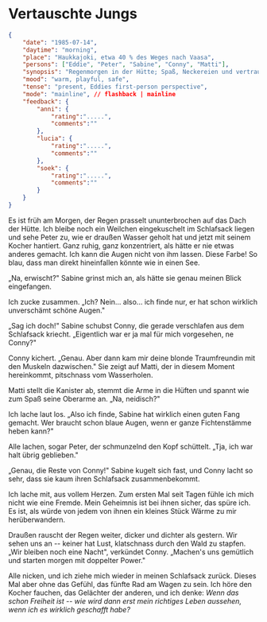 # Vertauschte Jungs

```json
{
    "date": "1985-07-14",
    "daytime": "morning",
    "place": "Haukkajoki, etwa 40 % des Weges nach Vaasa",
    "persons": ["Eddie", "Peter", "Sabine", "Conny", "Matti"],
    "synopsis": "Regenmorgen in der Hütte; Spaß, Neckereien und vertraute Stimmung geben Eddie erstmals das Gefühl dazuzugehören.",
    "mood": "warm, playful, safe",
    "tense": "present, Eddies first-person perspective",
    "mode": "mainline", // flashback | mainline
    "feedback": {
        "anni": {
            "rating":".....",
            "comments":""
        },
        "lucia": {
            "rating":".....",
            "comments":""
        },
        "soek": {
            "rating":".....",
            "comments":""
        }
    }
}
```

Es ist früh am Morgen, der Regen prasselt ununterbrochen auf das Dach der Hütte.
Ich bleibe noch ein Weilchen eingekuschelt im Schlafsack liegen und sehe Peter
zu, wie er draußen Wasser geholt hat und jetzt mit seinem Kocher hantiert. Ganz
ruhig, ganz konzentriert, als hätte er nie etwas anderes gemacht. Ich kann die
Augen nicht von ihm lassen. Diese Farbe! So blau, dass man direkt hineinfallen
könnte wie in einen See.

„Na, erwischt?" Sabine grinst mich an, als hätte sie genau meinen Blick
eingefangen.

Ich zucke zusammen. „Ich? Nein... also... ich finde nur, er hat schon wirklich
unverschämt schöne Augen."

„Sag ich doch!" Sabine schubst Conny, die gerade verschlafen aus dem Schlafsack
kriecht. „Eigentlich war er ja mal für mich vorgesehen, ne Conny?"

Conny kichert. „Genau. Aber dann kam mir deine blonde Traumfreundin mit den
Muskeln dazwischen." Sie zeigt auf Matti, der in diesem Moment hereinkommt,
pitschnass vom Wasserholen.

Matti stellt die Kanister ab, stemmt die Arme in die Hüften und spannt wie zum
Spaß seine Oberarme an. „Na, neidisch?"

Ich lache laut los. „Also ich finde, Sabine hat wirklich einen guten Fang
gemacht. Wer braucht schon blaue Augen, wenn er ganze Fichtenstämme heben kann?"

Alle lachen, sogar Peter, der schmunzelnd den Kopf schüttelt. „Tja, ich war halt
übrig geblieben."

„Genau, die Reste von Conny!" Sabine kugelt sich fast, und Conny lacht so sehr,
dass sie kaum ihren Schlafsack zusammenbekommt.

Ich lache mit, aus vollem Herzen. Zum ersten Mal seit Tagen fühle ich mich nicht
wie eine Fremde. Mein Geheimnis ist bei ihnen sicher, das spüre ich. Es ist, als
würde von jedem von ihnen ein kleines Stück Wärme zu mir herüberwandern.

Draußen rauscht der Regen weiter, dicker und dichter als gestern. Wir sehen uns
an -- keiner hat Lust, klatschnass durch den Wald zu stapfen. „Wir bleiben noch
eine Nacht", verkündet Conny. „Machen's uns gemütlich und starten morgen mit
doppelter Power."

Alle nicken, und ich ziehe mich wieder in meinen Schlafsack zurück. Dieses Mal
aber ohne das Gefühl, das fünfte Rad am Wagen zu sein. Ich höre den Kocher
fauchen, das Gelächter der anderen, und ich denke: *Wenn das schon Freiheit ist
-- wie wird dann erst mein richtiges Leben aussehen, wenn ich es wirklich
geschafft habe?*
